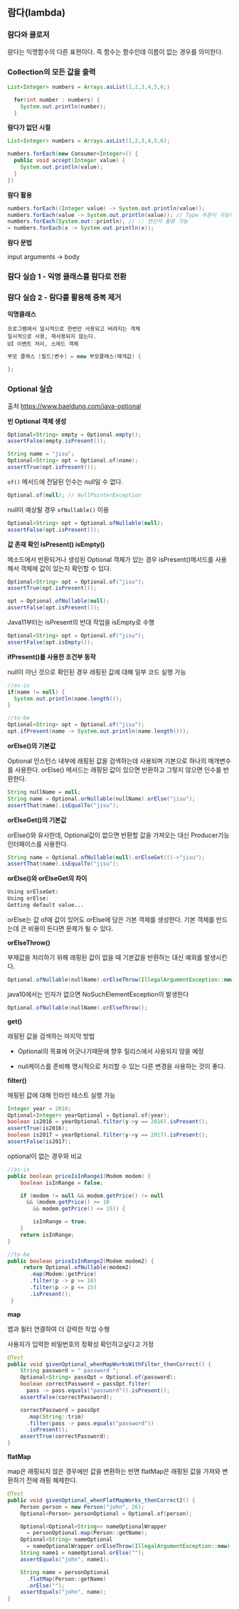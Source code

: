 ## 람다(lambda)

### 람다와 클로저

람다는 익명함수의 다른 표현이다. 즉 함수는 함수인데 이름이 없는 경우를 의미한다.

### Collection의 모든 값을 출력

```java
List<Integer> numbers = Arrays.asList(1,2,3,4,5,6;)

  for(int number : numbers) {
    System.out.println(number);
  }
```

**람다가 없던 시절**

```java
List<Integer> numbers = Arrays.asList(1,2,3,4,5,6);

numbers.forEach(new Consumer<Integer>() {
  public void accept(Integer value) {
    System.out.println(value);
  }
})
```

**람다 활용**

```java
numbers.forEach((Integer value) -> System.out.println(value));
numbers.forEach(value -> System.out.println(value)); // Type 추론이 가능해 Type 생략 가능
numbers.forEach(System.out::println); // :: 연산자 활용 가능
= numbers.forEach(x -> System.out.println(x));
```

**람다 문법**

input arguments -> body

### 람다 실습 1 - 익명 클래스를 람다로 전환

### 람다 실습 2 - 람다를 활용해 중복 제거

**익명클래스**

```
프로그램에서 일시적으로 한번만 사용되고 버려지는 객체
일시적으로 사용, 재사용되지 않는다.
UI 이벤트 처리, 스레드 객체
```

```java
부모 클래스 [필드|변수] = new 부모클래스(매개값) {

};
```

### Optional 실습

출처 https://www.baeldung.com/java-optional

**빈 Optional 객체 생성**

```java
Optional<String> empty = Optional.empty();
assertFalse(empty.isPresent());
```

```java
String name = "jisu";
Optional<String> opt = Optional.of(name);
assertTrue(opt.isPresent());
```

`of()` 메서드에 전달된 인수는 null일 수 없다.

```java
Optional.of(null); // NullPointerException
```

null이 예상될 경우 `ofNullable()` 이용

```java
Optional<String> opt = Optional.ofNullable(null);
assertFalse(opt.isPresent());
```

**값 존재 확인 isPresent() isEmpty()**

메소드에서 반환되거나 생성된 Optional 객체가 있는 경우 isPresent()메서드를 사용해서 객체에 값이 있는지 확인할 수 있다.

```java
Optional<String> opt = Optional.of("jisu");
assertTrue(opt.isPresent());

opt = Optional.ofNullable(null);
assertFalse(opt.isPresent());
```

Java11부터는 isPresent의 반대 작업을 isEmpty로 수행

```java
Optional<String> opt = Optional.of("jisu");
assertFalse(opt.isEmpty());
```

**ifPresent()를 사용한 조건부 동작**

null이 아닌 것으로 확인된 경우 래핑된 값에 대해 일부 코드 실행 가능

```java
//as-is
if(name != null) {
  System.out.println(name.length());
}

//to-be
Optional<String> opt = Optional.of("jisu");
opt.ifPresent(name -> System.out.println(name.length()));
```

**orElse()의 기본값**

Optional 인스턴스 내부에 래핑된 값을 검색하는데 사용되며 기본으로 하나의 매개변수를 사용한다. orElse() 메서드는 래핑된 값이 있으면 반환하고 그렇지 않으면 인수를 반환한다.

```java
String nullName = null;
String name = Optional.orNullable(nullName).orElse("jisu");
assertThat(name).isEqualTo("jisu");
```

**orElseGet()의 기본값**

orElse()와 유사한데, Optional값이 없으면 반환할 값을 가져오는 대신 Producer기능 인터페이스를 사용한다.

```java
String name = Optional.ofNullable(null).orElseGet(()->"jisu");
assertThat(name).isEqualTo("jisu");
```

**orElse()와 orElseGet의 차이**

```bash
Using orElseGet:
Using orElse:
Getting default value...
```

orElse는 값 of에 값이 있어도 orElse에 담은 기본 객체를 생성한다. 기본 객체를 만드는데 큰 비용이 든다면 문제가 될 수 있다.

**orElseThrow()**

부재값을 처리하기 위해 래핑된 값이 없을 때 기본값을 반환하는 대신 예외를 발생시킨다.

```java
Optional.ofNullable(nullName).orElseThrow(IllegalArgumentException::new);
```

java10에서는 인자가 없으면 NoSuchElementException이 발생한다

```java
Optional.ofNullable(nullName).orElseThrow();
```

**get()**

래핑된 값을 검색하는 마지막 방법

- Optional의 목표에 어긋나기때문에 향후 릴리스에서 사용되지 않을 예정

- null케이스를 준비해 명시적으로 처리할 수 있는 다른 변경을 사용하는 것이 좋다.

**filter()**

매핑된 값에 대해 인라인 테스트 실행 가능

```java
Integer year = 2016;
Optional<Integer> yearOptional = Optional.of(year);
boolean is2016 = yearOptional.filter(y->y == 2016).isPresent();
assertTrue(is2016);
boolean is2017 = yearOptional.filter(y->y == 2017).isPresent();
assertFalse(is2017);
```

optional이 없는 경우와 비교

```java
//as-is
public boolean priceIsInRange1(Modem modem) {
    boolean isInRange = false;

    if (modem != null && modem.getPrice() != null
      && (modem.getPrice() >= 10
        && modem.getPrice() <= 15)) {

        isInRange = true;
    }
    return isInRange;
}

//to-be
public boolean priceIsInRange2(Modem modem2) {
     return Optional.ofNullable(modem2)
       .map(Modem::getPrice)
       .filter(p -> p >= 10)
       .filter(p -> p <= 15)
       .isPresent();
 }
```

**map**

맵과 필터 연결하여 더 강력한 작업 수행

사용자가 입력한 비밀번호의 정확성 확인하고싶다고 가정

```java
@Test
public void givenOptional_whenMapWorksWithFilter_thenCorrect() {
    String password = " password ";
    Optional<String> passOpt = Optional.of(password);
    boolean correctPassword = passOpt.filter(
      pass -> pass.equals("password")).isPresent();
    assertFalse(correctPassword);

    correctPassword = passOpt
      .map(String::trim)
      .filter(pass -> pass.equals("password"))
      .isPresent();
    assertTrue(correctPassword);
}
```

**flatMap**

map은 래핑되지 않은 경우에만 값을 변환하는 반면 flatMap은 래핑된 값을 가져와 변환하기 전에 래핑 해제한다.

```java
@Test
public void givenOptional_whenFlatMapWorks_thenCorrect2() {
    Person person = new Person("john", 26);
    Optional<Person> personOptional = Optional.of(person);

    Optional<Optional<String>> nameOptionalWrapper
      = personOptional.map(Person::getName);
    Optional<String> nameOptional
      = nameOptionalWrapper.orElseThrow(IllegalArgumentException::new);
    String name1 = nameOptional.orElse("");
    assertEquals("john", name1);

    String name = personOptional
      .flatMap(Person::getName)
      .orElse("");
    assertEquals("john", name);
}
```
